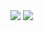  <img src="https://media.discordapp.net/attachments/1077363198241546303/1302493110332555396/Untitled580_20241102234230.png?ex=672850bc&is=6726ff3c&hm=eb003ad264e9d56699d90385089c2ee28be2136f675552404679404a1fb88f09&=&format=webp&quality=lossless&width=950&height=700" />
 
<img src="https://media.discordapp.net/attachments/1077363198241546303/1302493119903957032/Untitled580_20241102234232.png?ex=672850be&is=6726ff3e&hm=2a8fd07f3499f83d3108e27ca5f9fbda966526f42c0a828ea144a78647e2c53c&=&format=webp&quality=lossless&width=950&height=700" />

